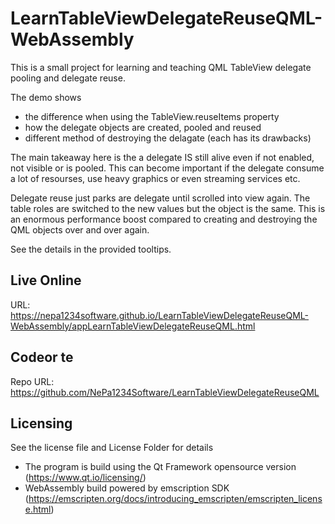 # LearnTableViewDelegateReuseQML-WebAssembly

This is a small project for learning and teaching QML TableView delegate pooling and delegate reuse.

The demo shows 
- the difference when using the TableView.reuseItems property 
- how the delegate objects are created, pooled and reused
- different method of destroying the delagate (each has its drawbacks)


The main takeaway here is the a delegate IS still alive even if not enabled, not visible or is pooled.
This can become important if the delegate consume a lot of resourses, use heavy graphics or even streaming services etc.

Delegate reuse just parks are delegate until scrolled into view again. The table roles are switched to the new values but the object is the same. This is an enormous performance boost compared to creating and destroying the QML objects over and over again.

See the details in the provided tooltips.

## Live Online

URL: https://nepa1234software.github.io/LearnTableViewDelegateReuseQML-WebAssembly/appLearnTableViewDelegateReuseQML.html

## Codeor te

Repo URL: https://github.com/NePa1234Software/LearnTableViewDelegateReuseQML

## Licensing

See the license file and License Folder for details
- The program is build using the Qt Framework opensource version (https://www.qt.io/licensing/)
- WebAssembly build powered by emscription SDK (https://emscripten.org/docs/introducing_emscripten/emscripten_license.html)

